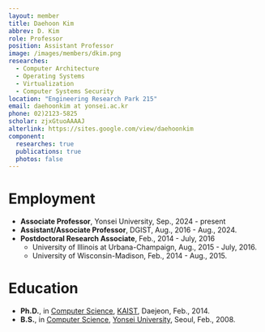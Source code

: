 ```yaml
---
layout: member
title: Daehoon Kim
abbrev: D. Kim
role: Professor
position: Assistant Professor
image: /images/members/dkim.png
researches:
  - Computer Architecture
  - Operating Systems
  - Virtualization
  - Computer Systems Security
location: "Engineering Research Park 215"
email: daehoonkim at yonsei.ac.kr
phone: 02)2123-5825
scholar: zjxGtuoAAAAJ
alterlink: https://sites.google.com/view/daehoonkim
component:
  researches: true
  publications: true
  photos: false
---
```


# Employment
* **Associate Professor**, Yonsei University, Sep., 2024 - present
* **Assistant/Associate Professor**, DGIST, Aug., 2016 - Aug., 2024.
* **Postdoctoral Research Associate**, Feb., 2014 - July, 2016
  * University of Illinois at Urbana-Champaign, Aug., 2015 - July, 2016.
  * University of Wisconsin-Madison, Feb., 2014 - Aug., 2015. 

# Education
* **Ph.D.**, in [Computer Science](http://cs.kaist.ac.kr/), [KAIST](http://www.kaist.ac.kr/), Daejeon, Feb., 2014.
* **B.S.**, in [Computer Science](http://cs.yonsei.ac.kr/), [Yonsei University](http://www.yonsei.ac.kr/), Seoul, Feb., 2008.
